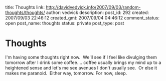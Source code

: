 title: Thoughts
link: http://davidvedvick.info/2007/09/03/random-thoughts/thoughts/
author: vedvick
description: 
post_id: 292
created: 2007/09/03 22:46:12
created_gmt: 2007/09/04 04:46:12
comment_status: open
post_name: thoughts
status: private
post_type: post

# Thoughts

I'm having some thoughts right now.  We'll see if I feel like divulging them tomorrow after I drink some coffee.... coffee usually brings my mind up to a heightened sense and let's me see avenues I don't usually see.  Or else it makes me paranoid.  Either way, tomorrow. For now, sleep.